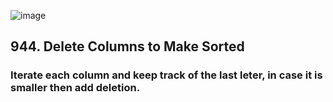 ![image](https://user-images.githubusercontent.com/53051383/210297004-d502414f-6fa8-4db5-90ad-78e76f772b57.png)
## 944. Delete Columns to Make Sorted
### Iterate each column and keep track of the last leter, in case it is smaller then add deletion.
